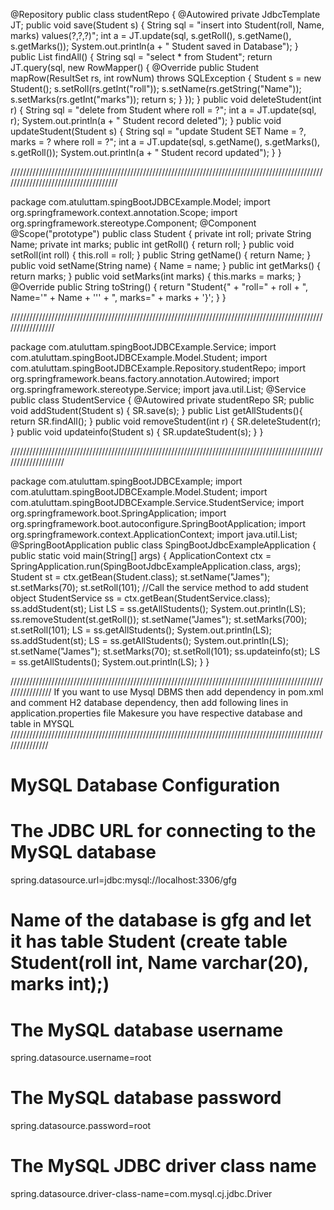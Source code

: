 @Repository
public class studentRepo {
    @Autowired
    private JdbcTemplate JT;
    public void save(Student s) {
        String sql = "insert into Student(roll, Name, marks) values(?,?,?)";
        int a = JT.update(sql, s.getRoll(), s.getName(), s.getMarks());
        System.out.println(a + " Student saved in Database");
    }
    public List<Student> findAll() {
        String sql = "select * from Student";
        return JT.query(sql, new RowMapper<Student>() {
            @Override
            public Student mapRow(ResultSet rs, int rowNum) throws SQLException {
                Student s = new Student();
                s.setRoll(rs.getInt("roll"));
                s.setName(rs.getString("Name"));
                s.setMarks(rs.getInt("marks"));
                return s;
            }
        });
    }
    public void deleteStudent(int r) {
        String sql = "delete from Student where roll = ?";
        int a = JT.update(sql, r);
        System.out.println(a + " Student record deleted");
    }
    public void updateStudent(Student s) {
        String sql = "update Student SET Name = ?, marks = ? where roll = ?";
        int a = JT.update(sql, s.getName(), s.getMarks(), s.getRoll());
        System.out.println(a + " Student record updated");
    }
}


/////////////////////////////////////////////////////////////////////////////////////////////////////////////////////////////////////





package com.atuluttam.spingBootJDBCExample.Model;
import org.springframework.context.annotation.Scope;
import org.springframework.stereotype.Component;
@Component
@Scope("prototype")
public class Student {
    private int roll;
    private String Name;
    private int marks;
    public int getRoll() {
        return roll;
    }
    public void setRoll(int roll) {
        this.roll = roll;
    }
    public String getName() {
        return Name;
    }
    public void setName(String name) {
        Name = name;
    }
    public int getMarks() {
        return marks;
    }
    public void setMarks(int marks) {
        this.marks = marks;
    }
    @Override
    public String toString() {
        return "Student{" +
                "roll=" + roll +
                ", Name='" + Name + '\'' +
                ", marks=" + marks +
                '}';
    }
}


/////////////////////////////////////////////////////////////////////////////////////////////////////////////////




package com.atuluttam.spingBootJDBCExample.Service;
import com.atuluttam.spingBootJDBCExample.Model.Student;
import com.atuluttam.spingBootJDBCExample.Repository.studentRepo;
import org.springframework.beans.factory.annotation.Autowired;
import org.springframework.stereotype.Service;
import java.util.List;
@Service
public class StudentService {
   @Autowired
   private studentRepo SR;
    public void addStudent(Student s)
    {
        SR.save(s);
    }
    public List<Student> getAllStudents(){
       return SR.findAll();
    }
    public void removeStudent(int r)
    {
       SR.deleteStudent(r);
    }
    public void updateinfo(Student s)
    {
        SR.updateStudent(s);
    }
}


////////////////////////////////////////////////////////////////////////////////////////////////////////////////////

package com.atuluttam.spingBootJDBCExample;
import com.atuluttam.spingBootJDBCExample.Model.Student;
import com.atuluttam.spingBootJDBCExample.Service.StudentService;
import org.springframework.boot.SpringApplication;
import org.springframework.boot.autoconfigure.SpringBootApplication;
import org.springframework.context.ApplicationContext;
import java.util.List;
@SpringBootApplication
public class SpingBootJdbcExampleApplication {
	public static void main(String[] args) {
	ApplicationContext ctx = 	SpringApplication.run(SpingBootJdbcExampleApplication.class, args);
		Student st = ctx.getBean(Student.class);
		st.setName("James");
		st.setMarks(70);
		st.setRoll(101);
        //Call the service method to add student object
		StudentService ss = ctx.getBean(StudentService.class);
		ss.addStudent(st);
		List<Student> LS = ss.getAllStudents();
		System.out.println(LS);
		ss.removeStudent(st.getRoll());
		st.setName("James");
		st.setMarks(700);
		st.setRoll(101);
		 LS = ss.getAllStudents();
		System.out.println(LS);
		ss.addStudent(st);
		LS = ss.getAllStudents();
		System.out.println(LS);
		st.setName("James");
		st.setMarks(70);
		st.setRoll(101);
		ss.updateinfo(st);
		LS = ss.getAllStudents();
		System.out.println(LS);
	}
}




////////////////////////////////////////////////////////////////////////////////////////////////////////////////
If you want to use Mysql DBMS then add dependency in pom.xml and comment H2 database dependency, then add following lines in application.properties file
Makesure you have respective database and table in MYSQL
///////////////////////////////////////////////////////////////////////////////////////////////////////////////
# MySQL Database Configuration

# The JDBC URL for connecting to the MySQL database
spring.datasource.url=jdbc:mysql://localhost:3306/gfg
#  Name of the database is gfg     and let it has table Student (create table Student(roll int, Name varchar(20), marks int);)

# The MySQL database username
spring.datasource.username=root

# The MySQL database password
spring.datasource.password=root

# The MySQL JDBC driver class name
spring.datasource.driver-class-name=com.mysql.cj.jdbc.Driver
